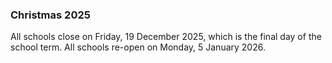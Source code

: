 ###  Christmas 2025

All schools close on Friday, 19 December 2025, which is the final day of the
school term. All schools re-open on Monday, 5 January 2026.
